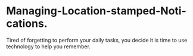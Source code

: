 # Managing-Location-stamped-Noti-cations.
Tired of forgetting to perform your daily tasks, you decide it is time to use technology to help you remember.
